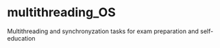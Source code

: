 # multithreading_OS
Multithreading and synchronyzation tasks for exam preparation and self-education
